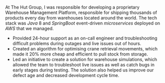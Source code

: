 At The Hut Group, I was responsible for developing a proprietary Warehouse Management Platform, responsible for shipping thousands of products every day from warehouses located around the world. The tech stack was *Java* 8 and *SpringBoot* event-driven *microservices* deployed on *AWS* that we managed.

* Provided 24-hour support as an on-call engineer and troubleshooting difficult problems during outages and live issues out of hours.
* Created an algorithm for optimising crane retrieval movements, which made it 20% more cheap and efficient to pull stock from storage.
* Led an initiative to create a solution for warehouse simulations, which allowed the team to troubleshoot live issues as well as catch bugs in early stages during testing. The solution also helped us improve our defect age and decreased development cycle time.
